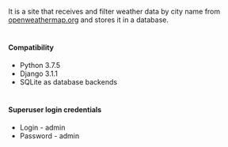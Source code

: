It is a site that receives and filter weather data by city name from [openweathermap.org](http://openweathermap.org/) and stores it in a database.
#
#### Compatibility
* Python 3.7.5
* Django 3.1.1
* SQLite as database backends
#
#### Superuser login credentials
* Login - admin
* Password - admin
